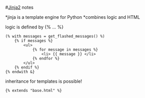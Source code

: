 #[Jinja2](http://jinja.pocoo.org/) notes

*jinja is a template engine for Python
*combines logic and HTML

logic is defined by {% ... %}
```
(% with messages = get_flashed_messages() %)
	{% if messages %}
		<ul>
			{% for message in messages %}
				<li> {{ message }} </li>
			{% endfor %}
		</ul>
	{% endif %}
{% endwith &}

```

inheritance for templates is possible!
```
{% extends "base.html" %}
```


